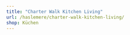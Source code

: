 ```yaml
---
title: "Charter Walk Kitchen Living"
url: /haslemere/charter-walk-kitchen-living/
shop: Küchen
---
```

